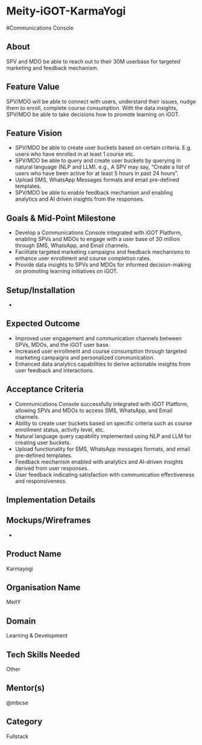 # Meity-iGOT-KarmaYogi
#Communications Console

## About
SPV and MDO be able to reach out to their 30M userbase for targeted marketing and feedback mechanism.

## Feature Value
SPV/MDO will be able to connect with users, understand their issues, nudge them to enroll, complete course consumption. With the data insights, SPV/MDO be able to take decisions how to promote learning on iGOT.

## Feature Vision

- SPV/MDO be able to create user buckets based on certain criteria. E.g. users who have enrolled in at least 1 course etc.
- SPV/MDO be able to query and create user buckets by querying in natural language (NLP and LLM). e.g., A SPV may say, “Create a list of users who have been active for at least 5 hours in past 24 hours”.
- Upload SMS, WhatsApp Messages formats and email pre-defined templates.
- SPV/MDO be able to enable feedback mechanism and enabling analytics and AI driven insights from the responses.

## Goals & Mid-Point Milestone
- Develop a Communications Console integrated with iGOT Platform, enabling SPVs and MDOs to engage with a user base of 30 million through SMS, WhatsApp, and Email channels.
- Facilitate targeted marketing campaigns and feedback mechanisms to enhance user enrollment and course completion rates.
- Provide data insights to SPVs and MDOs for informed decision-making on promoting learning initiatives on iGOT.

## Setup/Installation
-

## Expected Outcome
- Improved user engagement and communication channels between SPVs, MDOs, and the iGOT user base.
- Increased user enrollment and course consumption through targeted marketing campaigns and personalized communication.
- Enhanced data analytics capabilities to derive actionable insights from user feedback and interactions.

## Acceptance Criteria
- Communications Console successfully integrated with iGOT Platform, allowing SPVs and MDOs to access SMS, WhatsApp, and Email channels.
- Ability to create user buckets based on specific criteria such as course enrollment status, activity level, etc.
- Natural language query capability implemented using NLP and LLM for creating user buckets.
- Upload functionality for SMS, WhatsApp messages formats, and email pre-defined templates.
- Feedback mechanism enabled with analytics and AI-driven insights derived from user responses.
- User feedback indicating satisfaction with communication effectiveness and responsiveness.

## Implementation Details
  


## Mockups/Wireframes
- 

## Product Name
Karmayogi

## Organisation Name
MeitY

## Domain
⁠Learning & Development

## Tech Skills Needed
Other

## Mentor(s)
@mbcse

## Category
Fullstack